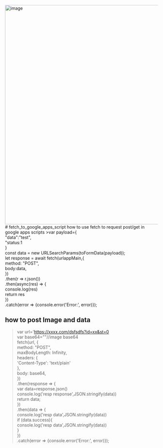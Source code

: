 <img width="1280" height="720" alt="image" src="https://github.com/user-attachments/assets/ab2db13c-fad3-449d-98ed-d8b2b7e64dad" />
# fetch_to_google_apps_script
how to use fetch to request post/get in google apps scripts
>var payload={<br/>
	"data":"test",<br/>
  	"status:1<br/>
}<br/>
const data = new URLSearchParams(toFormData(payload));<br/>
let response = await fetch(urlappMain,{<br/>
	method: "POST",<br/>
    body:data,<br/>
})<br/>
.then(r => r.json())<br/>
.then(async(res) => {<br/>
	console.log(res)<br/>
    return res<br/>
})<br/>
.catch(error => {console.error('Error:', error)});<br/>

## how to post Image and data
>var url='https://xxxx.com/dsfsdfs?id=xx&st=0<br/>
var base64=""//image base64<br/>
fetch(url, {<br/>
    method: "POST",<br/>
      maxBodyLength: Infinity,<br/>
      headers: {<br/>
        'Content-Type': 'text/plain'<br/>
      },<br/>
        body: base64,<br/>
      })<br/>
      .then(response => {<br/>
        var data=response.json()<br/>
        console.log('resp response',JSON.stringify(data))<br/>
        return data;<br/>
      })<br/>
      .then(data => {<br/>
        console.log('resp data',JSON.stringify(data))<br/>
        if (data.success){<br/>
          console.log('resp data',JSON.stringify(data))<br/>
        }<br/>
      })<br/>
	.catch(error => {console.error('Error:', error)});<br/>
